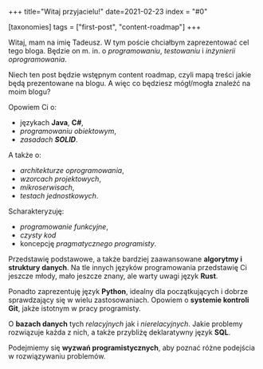 +++
title="Witaj przyjacielu!"
date=2021-02-23
index = "#0"

[taxonomies]
tags = ["first-post", "content-roadmap"]
+++

Witaj, mam na imię Tadeusz. W tym poście chciałbym zaprezentować cel tego bloga. Będzie on m. in. o *programowaniu*, *testowaniu* i *inżynierii oprogramowania*. 

Niech ten post będzie wstępnym content roadmap, czyli mapą treści jakie będą prezentowane na blogu. A więc co będziesz mógł/mogła znaleźć na moim blogu? 

Opowiem Ci o:
- językach **Java**, **C#**,
- *programowaniu obiektowym*, 
- *zasadach **SOLID***. 

A także o:
- *architekturze oprogramowania*, 
- *wzorcach projektowych*, 
- *mikroserwisach*, 
- *testach jednostkowych*.  

Scharakteryzuję:
- *programowanie funkcyjne*, 
- *czysty kod* 
- koncepcję *pragmatycznego programisty*. 

Przedstawię podstawowe, a także bardziej zaawansowane **algorytmy i struktury danych**. 
Na tle innych języków programowania przedstawię Ci jeszcze młody, mało jeszcze znany, ale warty uwagi język **Rust**. 

Ponadto zaprezentuję język **Python**, idealny dla początkujących i dobrze sprawdzający się w wielu zastosowaniach. 
Opowiem o **systemie kontroli Git**, jakże istotnym w pracy programisty. 

O **bazach danych** tych *relacyjnych* jak i *nierelacyjnych*. Jakie problemy rozwiązuje każda z nich, a także przybliżę deklaratywny język **SQL**.

Podejmiemy się **wyzwań programistycznych**, aby poznać różne podejścia w rozwiązywaniu problemów.



